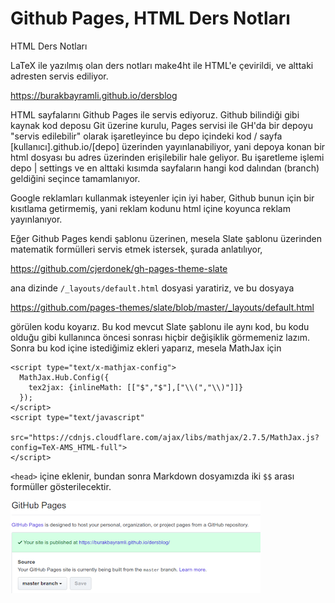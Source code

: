# Github Pages, HTML Ders Notları

HTML Ders Notları

LaTeX ile yazılmış olan ders notları make4ht ile HTML'e çevirildi, ve
alttaki adresten servis ediliyor.

https://burakbayramli.github.io/dersblog

HTML sayfalarını Github Pages ile servis ediyoruz. Github bilindiği
gibi kaynak kod deposu Git üzerine kurulu, Pages servisi ile GH'da bir
depoyu "servis edilebilir" olarak işaretleyince bu depo içindeki kod /
sayfa [kullanıcı].github.io/[depo] üzerinden yayınlanabiliyor, yani
depoya konan bir html dosyası bu adres üzerinden erişilebilir hale
geliyor. Bu işaretleme işlemi depo | settings ve en alttaki kısımda
sayfaların hangi kod dalından (branch) geldiğini seçince tamamlanıyor.

Google reklamları kullanmak isteyenler için iyi haber, Github bunun
için bir kısıtlama getirmemiş, yani reklam kodunu html içine koyunca
reklam yayınlanıyor.

Eğer Github Pages kendi şablonu üzerinen, mesela Slate şablonu
üzerinden matematik formülleri servis etmek istersek, şurada anlatılıyor,

https://github.com/cjerdonek/gh-pages-theme-slate

ana dizinde `/_layouts/default.html` dosyasi yaratiriz, ve bu dosyaya

https://github.com/pages-themes/slate/blob/master/_layouts/default.html

görülen kodu koyarız. Bu kod mevcut Slate şablonu ile aynı kod, bu kodu
olduğu gibi kullanınca öncesi sonrası hiçbir değişiklik görmemeniz lazım. 
Sonra bu kod içine istediğimiz ekleri yaparız, mesela MathJax için

```
<script type="text/x-mathjax-config">
  MathJax.Hub.Config({
    tex2jax: {inlineMath: [["$","$"],["\\(","\\)"]]}
  });
</script>
<script type="text/javascript"
   src="https://cdnjs.cloudflare.com/ajax/libs/mathjax/2.7.5/MathJax.js?config=TeX-AMS_HTML-full">
</script>
```

`<head>` içine eklenir, bundan sonra Markdown dosyamızda iki `$$` arası formüller
gösterilecektir. 

![](html01.png)

